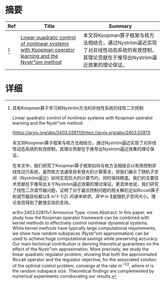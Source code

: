 # 摘要

| Ref | Title | Summary |
| --- | --- | --- |
| [^1] | [Linear quadratic control of nonlinear systems with Koopman operator learning and the Nystr\"om method](https://arxiv.org/abs/2403.02811) | 本文将Koopman算子框架与核方法相结合，通过Nyström逼近实现了对非线性动态系统的有效控制，其理论贡献在于推导出Nyström逼近效果的理论保证。 |

# 详细

[^1]: 具有Koopman算子学习和Nyström方法的非线性系统的线性二次控制

    Linear quadratic control of nonlinear systems with Koopman operator learning and the Nystr\"om method

    [https://arxiv.org/abs/2403.02811](https://arxiv.org/abs/2403.02811)

    本文将Koopman算子框架与核方法相结合，通过Nyström逼近实现了对非线性动态系统的有效控制，其理论贡献在于推导出Nyström逼近效果的理论保证。

    

    在本文中，我们研究了Koopman算子框架如何与核方法相结合以有效控制非线性动力系统。虽然核方法通常具有很大的计算需求，但我们展示了随机子空间（Nyström逼近）如何实现巨大的计算节约，同时保持精度。我们的主要技术贡献在于推导出关于Nyström逼近效果的理论保证。更具体地说，我们研究了线性二次调节器问题，证明了对于最优控制问题的相关解的近似Riccati算子和调节器目标都以$ m^{-1/2} $的速率收敛，其中$ m $是随机子空间大小。理论发现得到了数值实验的支持。

    arXiv:2403.02811v1 Announce Type: cross  Abstract: In this paper, we study how the Koopman operator framework can be combined with kernel methods to effectively control nonlinear dynamical systems. While kernel methods have typically large computational requirements, we show how random subspaces (Nystr\"om approximation) can be used to achieve huge computational savings while preserving accuracy. Our main technical contribution is deriving theoretical guarantees on the effect of the Nystr\"om approximation. More precisely, we study the linear quadratic regulator problem, showing that both the approximated Riccati operator and the regulator objective, for the associated solution of the optimal control problem, converge at the rate $m^{-1/2}$, where $m$ is the random subspace size. Theoretical findings are complemented by numerical experiments corroborating our results.
    

